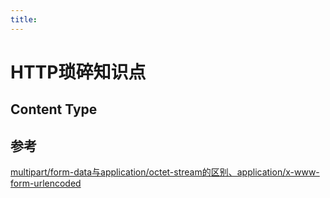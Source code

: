 ```yaml
---
title:
---
```

# HTTP琐碎知识点  

## Content Type

## 参考 
[multipart/form-data与application/octet-stream的区别、application/x-www-form-urlencoded](https://blog.csdn.net/andrewniu/article/details/81533905)
